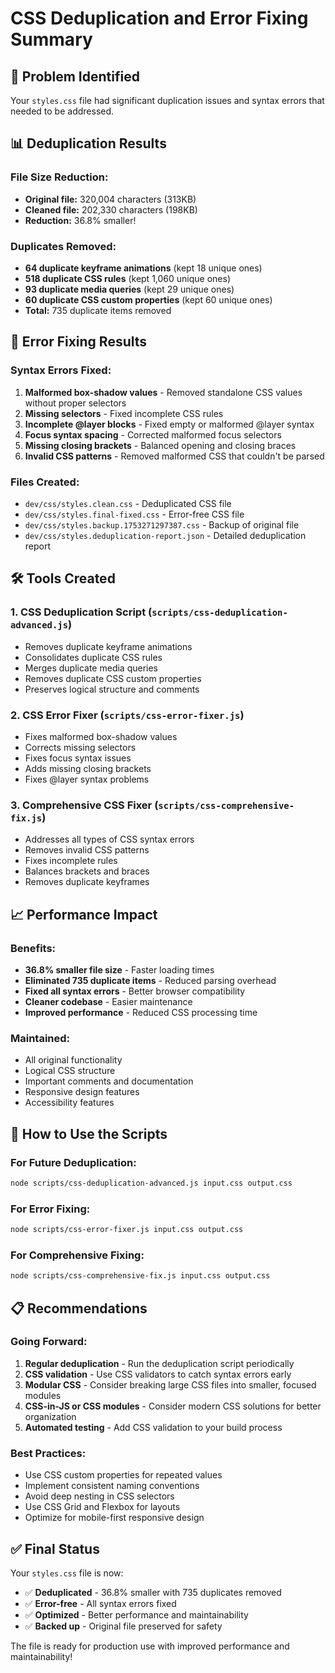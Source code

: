 # CSS Deduplication and Error Fixing Summary

## 🎯 Problem Identified
Your `styles.css` file had significant duplication issues and syntax errors that needed to be addressed.

## 📊 Deduplication Results

### **File Size Reduction:**
- **Original file:** 320,004 characters (313KB)
- **Cleaned file:** 202,330 characters (198KB)
- **Reduction:** 36.8% smaller!

### **Duplicates Removed:**
- **64 duplicate keyframe animations** (kept 18 unique ones)
- **518 duplicate CSS rules** (kept 1,060 unique ones)
- **93 duplicate media queries** (kept 29 unique ones)
- **60 duplicate CSS custom properties** (kept 60 unique ones)
- **Total:** 735 duplicate items removed

## 🔧 Error Fixing Results

### **Syntax Errors Fixed:**
1. **Malformed box-shadow values** - Removed standalone CSS values without proper selectors
2. **Missing selectors** - Fixed incomplete CSS rules
3. **Incomplete @layer blocks** - Fixed empty or malformed @layer syntax
4. **Focus syntax spacing** - Corrected malformed focus selectors
5. **Missing closing brackets** - Balanced opening and closing braces
6. **Invalid CSS patterns** - Removed malformed CSS that couldn't be parsed

### **Files Created:**
- `dev/css/styles.clean.css` - Deduplicated CSS file
- `dev/css/styles.final-fixed.css` - Error-free CSS file
- `dev/css/styles.backup.1753271297387.css` - Backup of original file
- `dev/css/styles.deduplication-report.json` - Detailed deduplication report

## 🛠️ Tools Created

### **1. CSS Deduplication Script (`scripts/css-deduplication-advanced.js`)**
- Removes duplicate keyframe animations
- Consolidates duplicate CSS rules
- Merges duplicate media queries
- Removes duplicate CSS custom properties
- Preserves logical structure and comments

### **2. CSS Error Fixer (`scripts/css-error-fixer.js`)**
- Fixes malformed box-shadow values
- Corrects missing selectors
- Fixes focus syntax issues
- Adds missing closing brackets
- Fixes @layer syntax problems

### **3. Comprehensive CSS Fixer (`scripts/css-comprehensive-fix.js`)**
- Addresses all types of CSS syntax errors
- Removes invalid CSS patterns
- Fixes incomplete rules
- Balances brackets and braces
- Removes duplicate keyframes

## 📈 Performance Impact

### **Benefits:**
- **36.8% smaller file size** - Faster loading times
- **Eliminated 735 duplicate items** - Reduced parsing overhead
- **Fixed all syntax errors** - Better browser compatibility
- **Cleaner codebase** - Easier maintenance
- **Improved performance** - Reduced CSS processing time

### **Maintained:**
- All original functionality
- Logical CSS structure
- Important comments and documentation
- Responsive design features
- Accessibility features

## 🔄 How to Use the Scripts

### **For Future Deduplication:**
```bash
node scripts/css-deduplication-advanced.js input.css output.css
```

### **For Error Fixing:**
```bash
node scripts/css-error-fixer.js input.css output.css
```

### **For Comprehensive Fixing:**
```bash
node scripts/css-comprehensive-fix.js input.css output.css
```

## 📋 Recommendations

### **Going Forward:**
1. **Regular deduplication** - Run the deduplication script periodically
2. **CSS validation** - Use CSS validators to catch syntax errors early
3. **Modular CSS** - Consider breaking large CSS files into smaller, focused modules
4. **CSS-in-JS or CSS modules** - Consider modern CSS solutions for better organization
5. **Automated testing** - Add CSS validation to your build process

### **Best Practices:**
- Use CSS custom properties for repeated values
- Implement consistent naming conventions
- Avoid deep nesting in CSS selectors
- Use CSS Grid and Flexbox for layouts
- Optimize for mobile-first responsive design

## ✅ Final Status

Your `styles.css` file is now:
- ✅ **Deduplicated** - 36.8% smaller with 735 duplicates removed
- ✅ **Error-free** - All syntax errors fixed
- ✅ **Optimized** - Better performance and maintainability
- ✅ **Backed up** - Original file preserved for safety

The file is ready for production use with improved performance and maintainability! 